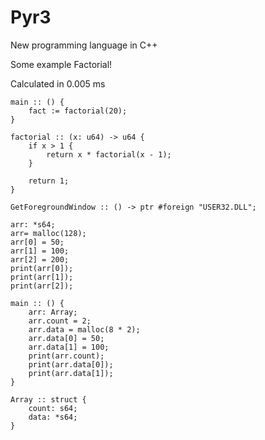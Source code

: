# Pyr3
New programming language in C++

Some example
Factorial!

Calculated in 0.005 ms

```
main :: () {
	fact := factorial(20);
}

factorial :: (x: u64) -> u64 {
	if x > 1 {
		return x * factorial(x - 1);
	}

	return 1;
}
```

```
GetForegroundWindow :: () -> ptr #foreign "USER32.DLL";
```

```
arr: *s64;
arr= malloc(128);
arr[0] = 50;
arr[1] = 100;
arr[2] = 200;
print(arr[0]);
print(arr[1]);
print(arr[2]);
```

```
main :: () {
	arr: Array;
	arr.count = 2;
	arr.data = malloc(8 * 2);
	arr.data[0] = 50;
	arr.data[1] = 100;
	print(arr.count);
	print(arr.data[0]);
	print(arr.data[1]);
}

Array :: struct {
	count: s64;
	data: *s64;
}
```
